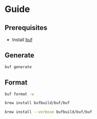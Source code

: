 # Guide

## Prerequisites

- Install [buf](https://docs.buf.build/installation)

## Generate

```sh
buf generate
```

## Format

```sh
buf format -w
```


```sh
brew install bufbuild/buf/buf
```


```sh
brew install --verbose bufbuild/buf/buf
```


